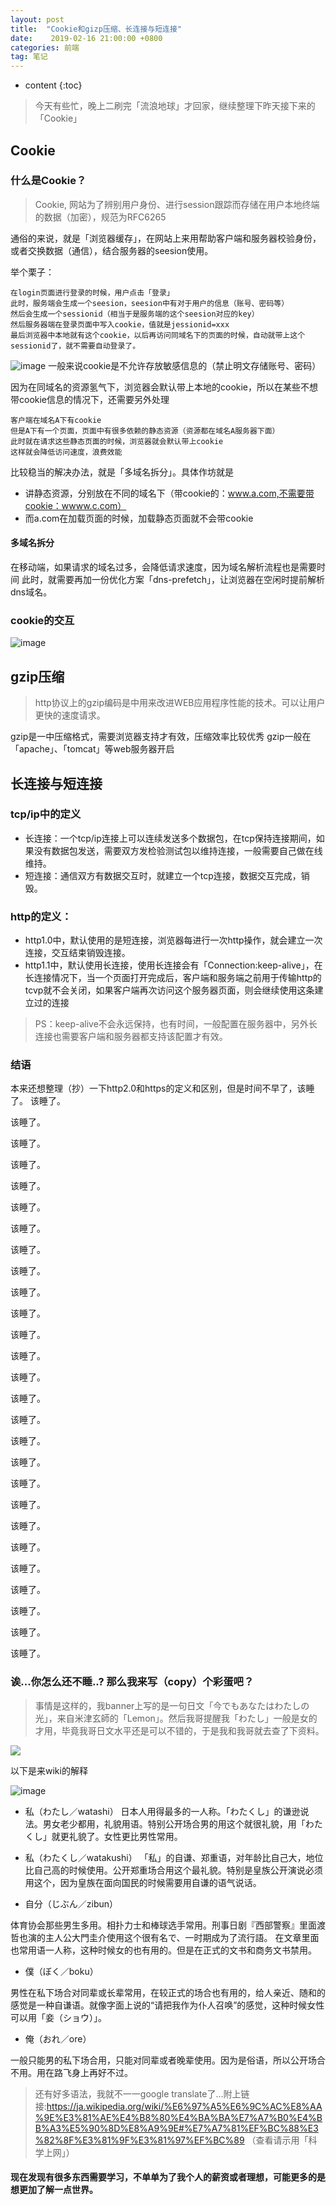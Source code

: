 ```yaml
---
layout: post
title:  "Cookie和gizp压缩、长连接与短连接"
date:    2019-02-16 21:00:00 +0800
categories: 前端
tag: 笔记
---
```


* content
{:toc}



> 今天有些忙，晚上二刷完「流浪地球」才回家，继续整理下昨天接下来的「Cookie」

## Cookie 

### 什么是Cookie？
> Cookie, 网站为了辨别用户身份、进行session跟踪而存储在用户本地终端的数据（加密），规范为RFC6265

通俗的来说，就是「浏览器缓存」，在网站上来用帮助客户端和服务器校验身份，或者交换数据（通信），结合服务器的seesion使用。

举个栗子：
```
在login页面进行登录的时候，用户点击「登录」
此时，服务端会生成一个seesion，seesion中有对于用户的信息（账号、密码等）
然后会生成一个sessionid（相当于是服务端的这个seesion对应的key）
然后服务器端在登录页面中写入cookie，值就是jessionid=xxx
最后浏览器中本地就有这个cookie，以后再访问同域名下的页面的时候，自动就带上这个sessionid了，就不需要自动登录了。
```
![image](https://ws1.sinaimg.cn/large/006tKfTcgy1g08oox73ggj30nq0mewht.jpg)
一般来说cookie是不允许存放敏感信息的（禁止明文存储账号、密码）

因为在同域名的资源氢气下，浏览器会默认带上本地的cookie，所以在某些不想带cookie信息的情况下，还需要另外处理

```
客户端在域名A下有cookie
但是A下有一个页面，页面中有很多依赖的静态资源（资源都在域名A服务器下面）
此时就在请求这些静态页面的时候，浏览器就会默认带上cookie
这样就会降低访问速度，浪费效能
```
比较稳当的解决办法，就是「多域名拆分」。具体作坊就是
- 讲静态资源，分别放在不同的域名下（带cookie的：www.a.com,不需要带cookie：wwww.c.com）
- 而a.com在加载页面的时候，加载静态页面就不会带cookie

#### 多域名拆分

在移动端，如果请求的域名过多，会降低请求速度，因为域名解析流程也是需要时间
此时，就需要再加一份优化方案「dns-prefetch」，让浏览器在空闲时提前解析dns域名。

### cookie的交互
![image](https://ws3.sinaimg.cn/large/006tKfTcgy1g08p2fv8khj30pg0grwf7.jpg)

## gzip压缩

> http协议上的gzip编码是中用来改进WEB应用程序性能的技术。可以让用户更快的速度请求。

gzip是一中压缩格式，需要浏览器支持才有效，压缩效率比较优秀
gzip一般在「apache」、「tomcat」等web服务器开启

## 长连接与短连接
### tcp/ip中的定义
- 长连接：一个tcp/ip连接上可以连续发送多个数据包，在tcp保持连接期间，如果没有数据包发送，需要双方发检验测试包以维持连接，一般需要自己做在线维持。
- 短连接：通信双方有数据交互时，就建立一个tcp连接，数据交互完成，销毁。

### http的定义：
- http1.0中，默认使用的是短连接，浏览器每进行一次http操作，就会建立一次连接，交互结束销毁连接。
- http1.1中，默认使用长连接，使用长连接会有「Connection:keep-alive」，在长连接情况下，当一个页面打开完成后，客户端和服务端之前用于传输http的tcvp就不会关闭，如果客户端再次访问这个服务器页面，则会继续使用这条建立过的连接

> PS：keep-alive不会永远保持，也有时间，一般配置在服务器中，另外长连接也需要客户端和服务器都支持该配置才有效。

### 结语
本来还想整理（抄）一下http2.0和https的定义和区别，但是时间不早了，该睡了。
该睡了。

该睡了。

该睡了。

该睡了。

该睡了。

该睡了。

该睡了。

该睡了。

该睡了。

该睡了。

该睡了。

该睡了。

该睡了。

该睡了。

该睡了。

该睡了。

该睡了。

该睡了。

该睡了。

该睡了。

该睡了。

该睡了。

该睡了。

该睡了。

该睡了。

该睡了。

该睡了。


### 诶...你怎么还不睡..? 那么我来写（copy）个彩蛋吧？

> 事情是这样的，我banner上写的是一句日文「今でもあなたはわたしの光」，来自米津玄師的「Lemon」。然后我哥提醒我「わたし」一般是女的才用，毕竟我哥日文水平还是可以不错的，于是我和我哥就去查了下资料。

![](https://ws3.sinaimg.cn/large/006tKfTcgy1g08pipshysj30i613egnd.jpg)

以下是来wiki的解释

![image](https://ws4.sinaimg.cn/large/006tKfTcgy1g08pvo9n9pj31e70u0wo1.jpg)

- 私（わたし／watashi）
日本人用得最多的一人称。「わたくし」的谦逊说法。男女老少都用，礼貌用语。特别公开场合男的用这个就很礼貌，用「わたくし」就更礼貌了。女性更比男性常用。

- 私（わたくし／watakushi）
「私」的自谦、郑重语，对年龄比自己大，地位比自己高的时候使用。公开郑重场合用这个最礼貌。特别是皇族公开演说必须用这个，因为皇族在面向国民的时候需要用自谦的语气说话。

- 自分（じぶん／zibun）

体育协会那些男生多用。相扑力士和棒球选手常用。刑事日剧『西部警察』里面渡哲也演的主人公大門圭介使用这个很有名で、一时期成为了流行語。
在文章里面也常用语一人称，这种时候女的也有用的。但是在正式的文书和商务文书禁用。

- 僕（ぼく／boku）

男性在私下场合对同辈或长辈常用，在较正式的场合也有用的，给人亲近、随和的感觉是一种自谦语。就像字面上说的“请把我作为仆人召唤”的感觉，这种时候女性可以用「妾（ショウ）」。

- 俺（おれ／ore）

一般只能男的私下场合用，只能对同辈或者晚辈使用。因为是俗语，所以公开场合不用。用在路飞身上再好不过。

> 还有好多语法，我就不一一google translate了...附上链接:https://ja.wikipedia.org/wiki/%E6%97%A5%E6%9C%AC%E8%AA%9E%E3%81%AE%E4%B8%80%E4%BA%BA%E7%A7%B0%E4%BB%A3%E5%90%8D%E8%A9%9E#%E7%A7%81%EF%BC%88%E3%82%8F%E3%81%9F%E3%81%97%EF%BC%89 （查看请示用「科学上网」）

#### 现在发现有很多东西需要学习，不单单为了我个人的薪资或者理想，可能更多的是想更加了解一点世界。
